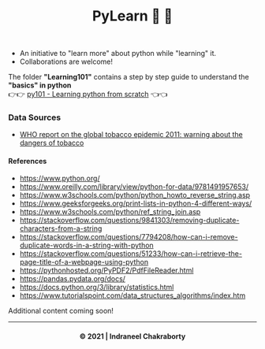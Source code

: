  <h1 style="text-align: center;">PyLearn 🐍 🐍  </h1><br>
 
- An initiative to "learn more" about python while "learning" it. 
- Collaborations are welcome! <br>

The folder **"Learning101"** contains a step by step guide to understand the **"basics" in python**
<br>👉👉 <a href="https://sites.google.com/view/indraneelchakraborty/blogs/py101">py101 - Learning python from scratch</a> 👈👈

### Data Sources
* <a href="https://www.who.int/tobacco/global_report/2011/full_dataset/en/">WHO report on the global tobacco epidemic 2011: warning about the dangers of tobacco </a>

#### References
* https://www.python.org/
* https://www.oreilly.com/library/view/python-for-data/9781491957653/
* https://www.w3schools.com/python/python_howto_reverse_string.asp
* https://www.geeksforgeeks.org/print-lists-in-python-4-different-ways/
* https://www.w3schools.com/python/ref_string_join.asp
* https://stackoverflow.com/questions/9841303/removing-duplicate-characters-from-a-string
* https://stackoverflow.com/questions/7794208/how-can-i-remove-duplicate-words-in-a-string-with-python
* https://stackoverflow.com/questions/51233/how-can-i-retrieve-the-page-title-of-a-webpage-using-python
* https://pythonhosted.org/PyPDF2/PdfFileReader.html
* https://pandas.pydata.org/docs/
* https://docs.python.org/3/library/statistics.html
* https://www.tutorialspoint.com/data_structures_algorithms/index.htm


Additional content coming soon!

<hr><h4 style="text-align: center;">
&#169; 2021 | Indraneel Chakraborty </h4>
